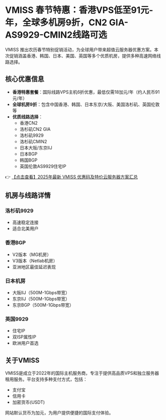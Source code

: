 # VMISS 春节特惠：香港VPS低至91元-年，全球多机房9折，CN2 GIA-AS9929-CMIN2线路可选

VMISS 推出农历春节特别促销活动，为全球用户带来超值云服务器优惠方案。本次促销涵盖香港、韩国、日本、美国、英国等多个优质机房，提供多种高速网络线路选择。

## 核心优惠信息

- **香港特惠套餐**：国际线路VPS主机6折优惠，最低仅需18加元/年（约人民币91元/年）
- **全球机房9折**：包含中国香港、韩国、日本东京/大阪、美国洛杉矶、英国伦敦等
- **优质线路选择**：
  - 香港CN2
  - 洛杉矶CN2 GIA
  - 洛杉矶9929
  - 洛杉矶CMIN2
  - 日本大阪/东京IIJ
  - 日本BGP
  - 韩国BGP
  - 英国伦敦AS9929住宅IP

👉 [【点击查看】2025年最新 VMISS 优惠码及特价云服务器方案汇总](https://bit.ly/Vmiss)

## 机房与线路详情

### 洛杉矶9929
- 高速稳定连接
- 适合北美用户

### 香港BGP
- V2版本（MG机房）
- V3版本（Netlab机房）
- 亚洲地区最佳延迟表现

### 日本机房
- 大阪IIJ（500M-1Gbps带宽）
- 东京IIJ（500M-1Gbps带宽）
- 东京BGP（500M-1Gbps带宽）

### 英国9929
- 住宅IP
- 双ISP属性IP
- 欧洲用户首选

## 关于VMISS

VMISS是成立于2022年的国际主机服务商，专注于提供高品质VPS和独立服务器租用服务。平台支持多种支付方式，包括：
- 支付宝
- 信用卡
- 加密货币(USDT)

网站默认货币为加元，为用户提供便捷的国际支付体验。